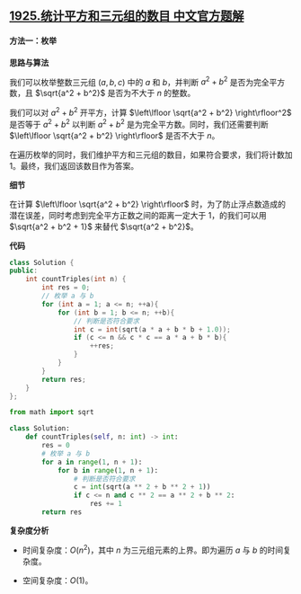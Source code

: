 ## [1925.统计平方和三元组的数目 中文官方题解](https://leetcode.cn/problems/count-square-sum-triples/solutions/100000/tong-ji-ping-fang-he-san-yuan-zu-de-shu-dfenx)

#### 方法一：枚举

**思路与算法**

我们可以枚举整数三元组 $(a, b, c)$ 中的 $a$ 和 $b$，并判断 $a^2 + b^2$ 是否为完全平方数，且 $\sqrt{a^2 + b^2}$ 是否为不大于 $n$ 的整数。

我们可以对 $a^2 + b^2$ 开平方，计算 $\left\lfloor \sqrt{a^2 + b^2} \right\rfloor^2$ 是否等于 $a^2 + b^2$ 以判断 $a^2 + b^2$ 是为完全平方数。同时，我们还需要判断 $\left\lfloor \sqrt{a^2 + b^2} \right\rfloor$ 是否不大于 $n$。

在遍历枚举的同时，我们维护平方和三元组的数目，如果符合要求，我们将计数加 $1$。最终，我们返回该数目作为答案。

**细节**

在计算 $\left\lfloor \sqrt{a^2 + b^2} \right\rfloor$ 时，为了防止浮点数造成的潜在误差，同时考虑到完全平方正数之间的距离一定大于 $1$，的我们可以用 $\sqrt{a^2 + b^2 + 1}$ 来替代 $\sqrt{a^2 + b^2}$。

**代码**

```C++ [sol1-C++]
class Solution {
public:
    int countTriples(int n) {
        int res = 0;
        // 枚举 a 与 b
        for (int a = 1; a <= n; ++a){
            for (int b = 1; b <= n; ++b){
                // 判断是否符合要求
                int c = int(sqrt(a * a + b * b + 1.0));
                if (c <= n && c * c == a * a + b * b){
                    ++res;
                }
            }
        }
        return res;
    }
};
```

```Python [sol1-Python3]
from math import sqrt

class Solution:
    def countTriples(self, n: int) -> int:
        res = 0
        # 枚举 a 与 b
        for a in range(1, n + 1):
            for b in range(1, n + 1):
                # 判断是否符合要求
                c = int(sqrt(a ** 2 + b ** 2 + 1))
                if c <= n and c ** 2 == a ** 2 + b ** 2:
                    res += 1
        return res
```

**复杂度分析**

- 时间复杂度：$O(n^2)$，其中 $n$ 为三元组元素的上界。即为遍历 $a$ 与 $b$ 的时间复杂度。

- 空间复杂度：$O(1)$。